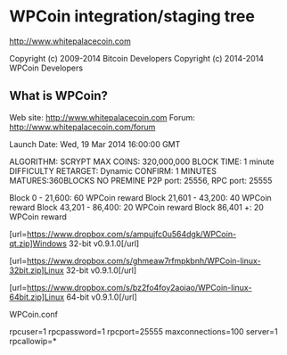 WPCoin integration/staging tree
================================

http://www.whitepalacecoin.com

Copyright (c) 2009-2014 Bitcoin Developers
Copyright (c) 2014-2014 WPCoin Developers

What is WPCoin?
----------------

Web site: http://www.whitepalacecoin.com
Forum: http://www.whitepalacecoin.com/forum

Launch Date: Wed, 19 Mar 2014 16:00:00 GMT

ALGORITHM: SCRYPT
MAX COINS: 320,000,000
BLOCK TIME: 1 minute
DIFFICULTY RETARGET: Dynamic
CONFIRM: 1 MINUTES
MATURES:360BLOCKS
NO PREMINE
P2P port: 25556, RPC port: 25555

Block 0 - 21,600: 60 WPCoin reward 
Block 21,601 - 43,200: 40 WPCoin reward 
Block 43,201 - 86,400: 20 WPCoin reward 
Block 86,401 +: 20 WPCoin reward 



[url=https://www.dropbox.com/s/ampujfc0u564dgk/WPCoin-qt.zip]Windows 32-bit v0.9.1.0[/url]

[url=https://www.dropbox.com/s/ghmeaw7rfmpkbnh/WPCoin-linux-32bit.zip]Linux 32-bit v0.9.1.0[/url]

[url=https://www.dropbox.com/s/bz2fo4foy2aoiao/WPCoin-linux-64bit.zip]Linux 64-bit v0.9.1.0[/url]


WPCoin.conf 

rpcuser=1
rpcpassword=1
rpcport=25555
maxconnections=100
server=1
rpcallowip=*